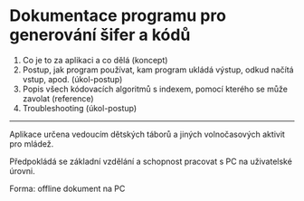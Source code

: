 # Dokumentace programu pro generování šifer a kódů
1) Co je to za aplikaci a co dělá (koncept)
2) Postup, jak program používat, kam program ukládá výstup, odkud načítá vstup, apod. (úkol-postup)
3) Popis všech kódovacích algoritmů s indexem, pomocí kterého se může zavolat (reference)
4) Troubleshooting (úkol-postup)

-------
Aplikace určena vedoucím dětských táborů a jiných volnočasových aktivit pro mládež.

Předpokládá se základní vzdělání a schopnost pracovat s PC na uživatelské úrovni.

Forma: offline dokument na PC
